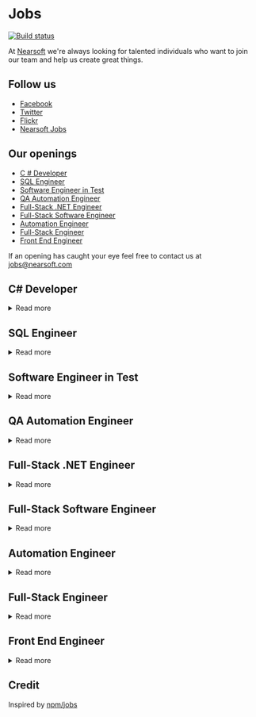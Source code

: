 # Jobs

[![Build status](https://img.shields.io/travis/Nearsoft/jobs.svg)](https://travis-ci.org/Nearsoft/jobs)

At [Nearsoft](https://nearsoft.com) we're always looking for talented individuals who want to join our team and help us create great things.

## Follow us

* [Facebook](https://www.facebook.com/NearsoftInc)
* [Twitter](https://twitter.com/nearsoft)
* [Flickr](https://www.flickr.com/photos/nearsoft)
* [Nearsoft Jobs](http://nearsoftjobs.com)

## Our openings

<!-- yaspeller ignore:start -->

* [C # Developer](#C#-developer)
* [SQL Engineer](#sql-engineer)
* [Software Engineer in Test](#software-engineer-in-test)
* [QA Automation Engineer](#qa-automation-engineer)
* [Full-Stack .NET Engineer](#full-stack-net-engineer)
* [Full-Stack Software Engineer](#full-stack-software-engineer)
* [Automation Engineer](#automation-engineer)
* [Full-Stack Engineer](#full-stack-engineer)
* [Front End Engineer](#front-end-engineer)

<!-- yaspeller ignore:end -->

If an opening has caught your eye feel free to contact us at
[jobs@nearsoft.com](mailto:jobs@nearsoft.com) <!-- yaspeller ignore -->



## C# Developer

<details><summary>Read more</summary>
  
  📈
  
  As a Senior C# Developer, you will enhance our advisor technology using C#, HTML5, and CSS3. Embrace code quality by using modern testing tools like Cucumber. Experience the power of the cloud while using Amazon Web Services (AWS) to build out environments, run scenarios, and communicate between microservices.

### Responsibilities

* Work with a team of software engineers delivering projects as the “go to guy”
* Develop & maintain customer facing web products and backend services
* Writing unit tests and integration tests for max coverage
* Improve the design of the code as the product evolves
* Deploy and test code to ensure no defects
* Build out restful apis and consume 3rd party apis
* Work with business operations to turn requirements into technical solutions

### Experience

* 5+ years of professional experience using C# and .Net framework
* 5+ years experience with WPF and Winforms
* 2+ years basic knowledge of JavaScript frameworks like, React, or JQuery
* HTML5 CSS, DOM traversal/manipulation, event capturing
* Familiarity with Ajax, partial page updates, and async request handling
* Experience working in an agile scrum development team
* Excellent communicator, amazing at documentation
* Knowledge of SQL Server is a plus
* Knowledge of AWS Elastic Beanstalk is a plus

</details>


## SQL Engineer

<details><summary>Read more</summary>
  
  📊
  
### Responsibilities
* Create ETL process to extract data from relational database (SQL Server primarily)
* Load and transform data into Vertica
* Develop process to extract change records from source systems
* Experience working with and parsing JSON and XML

### Required Skills
* Strong ETL experience
* Strong SQL experience
* Strong relational database experience
* Strong verbal and written communication skills
* C# experience

### Desired Skills
* SQL Server T-SQL
* SQL Server Integration Services
* Vertica/PostgreSQL

</details>


## Software Engineer in Test

<details><summary>Read more</summary>
  
 ✈️
 
The QA Automation Engineer will be a member of QA team that is responsible for creating reusable test software aimed to improve functional test coverage, schedule efficiency and reduce manual test dependency.
The person filling this position will be recognized as a key individual contributor with technical focus on providing QA automation solutions and functional QA support.
Solid software engineering background and previous test automation experience is must.
QA Automation Engineer will work with our Software Quality Assurance & Development teams to design, develop and run system test solutions.

### Key responsibilities

* API, Functional and GUI test automation using open source QA automation framework as Selenium
* Run, maintain and extend automated test coverage using Selenium
* Maintain test suite, specifications, reports etc using test management tools like TestLink, QaTraq, TargetProcess or XStudio
* Define and track quality assurance metrics such as defect densities and open defect counts
* Communicate information effectively cross-functionally
* Provide QA support to internal customers as necessary
* Collaborate with our Engineering teams on best practices, process changes and standards as part of continuous process improvement

### About you

* Minimum 4 years of hands on experience in QA automation for unit, TestNG, functional, Web UI and performance testing for complex client server or high volume web applications
* 2 years coding experience in Java as a developer or test developer. Working knowledge of JSP, Servlets, Spring, MVC and Java enterprise applications
* Minimum 2 years of hands on experience with Selenium
* 2 years of experience in at least one of the API/Unit test automation frameworks. viz. JUnit, TestNG, HttpUnit, HtmlUnit, Mocking frameworks - EasyMock or JMockit
* 2 years of experience in one of the test and Project management tools like - TargetProcess, TestLink, STAF, QaTraq
* Proficient in QA methodologies, and various stages of software quality assurance including black-box/white-box/gray-box, configuration, performance testing, requirements analysis, test planning, reporting/control and root cause analysis
* Test automation development experience, both functional automation and performance automation, using open source tools or Java-based home-grown tools is strongly preferred
* Must have implemented maintainable automation frameworks and test suites using Selenium
* Good understanding of SQL, HTML, CSS, JavaScript, Spring, Hibernate, XML, HTTP, Shell scripting, debugging tools like Firebug, Charles, Internet Explorer Developer tools and code profiling tools like JProfiler
* Experienced in using various bug tracking, source control and build release tools, like JIRA, SVN, Git, Ant, Hudson, Jenkins, TargetProcess, etc.
* Organized and process oriented individual with ability to maintain excellent process/testing/build release documentation and reports
* Previous experience with Hudson/Jenkins is preferred but not required
* Ability to adapt and willingness to learn new technology or techniques

</details>


## QA Automation Engineer

<details><summary>Read more</summary>

💰

We are looking for a QA Automation Engineer to join our awesome engineering team.
We are a lean, tightly-knit team looking for an independent, hands-on problem solver who can apply creative, non-traditional ideas to raw data in order to come up with high-impact solutions for the under served population we target.

### Responsibilities

<!-- yaspeller ignore:start -->
<!--alex disable execution-->
<!-- yaspeller ignore:end -->

* Responsible for organizing and overseeing testing for custom lending solutions
* Specific duties include: evaluating project specifications and requirements; gaining SME level knowledge of solutions
* Identifying gaps between implementation and the customer system; providing QA deliverables; supporting QA testing team during test execution phases
* Reviewing and reporting on test execution status; reviewing and managing bug status reports
* Directing integration testing across Front End clients, Web app servers, core servers, databases, third-party connectors, Web services, and SMS messaging and aggregators as needed
* Duties also include identifying and validating security and planning and performing data migration testing; performing tests on reporting and data extract consoles
* Complying and executing complex SQL queries in order to perform database testing; Understanding, and where needed, coding testing components in Python/Perl/Java
* Leading, managing and prioritizing multiple projects in QA
* Performing deployments to QA and validating deployments to production environments; and supporting continuous improvement through the use of tools and improved process

<!-- yaspeller ignore:start -->
<!--alex enable execution-->
<!-- yaspeller ignore:end -->

### Desired Skills/Requirements

* 2 years of QA Automation experience
* Proficiency working with client-server layered architecture environment involving front-end consumer clients
* Experience working with Web app servers, core servers, Back End databases, third party and financial back-end system integration coordinators, and REST and SOAP based Web services APIs
* Proficiency working with real-time, high availability applications and Automation experience using SoapUI or other industry tools are also required
* Great communicator, self-starter and eager to learn in the fast-paced environment
* Java, REST API, UI Test Automation- web, hybrid apps, API Test Automation
* JMeter, Selenium, Appium, TestNG, performance testing, gray box testing, Continuous Integration (CI/CD)
* Database testing, Mobile testing, JavaScript, Ansible & Compensation

</details>


## Full-Stack .NET Engineer

<details><summary>Read more</summary>

⛷

### Skills

* C# and .NET ecosystem
* Node.js 8
* ES6
* Inferno.js
* Bootstrap
* Express 4
* MongoDB
* jQuery, HTML and CSS
* Great knowledge and experience in JavaScript
* Experience with Git
* Microservices architecture

</details>


## Full-Stack Software Engineer

<details><summary>Read more</summary>

👓

The challenges include processing complex documents and empowering enterprises by extracting, transforming and managing large volumes of data.
As we grow our team, we are looking for someone that can broaden our expertise in building secure and scalable systems.

### Responsibilities

* Collaborate with cross functional teams to understand scope and use cases for product features and deliver products that are well tested
* Support the release planning by understanding the details (effort, risk, priority) of the planned features
* Ship clean, reusable code in extensible and robustly-tested components
* Perform peer code reviews as part of everyday workflow
* Keep on top of task and bug management system for assigned issues each sprint as well as estimating and assessing priority
* Troubleshooting production issues and implementing resilient fixes to prevent future issues

### Qualifications

* 5+ years of professional experience building Web and Back End applications
* Ability to write understandable, testable, and secure code with an eye towards maintainability
* Strong computer science fundamentals: data structures, algorithms, and distributed systems
* Capable of wearing multiple hats and take pride in getting stuff done
* Ability to collaborate closely with Product, Design, and QA to spec, build, test and deploy new features with high quality
* B.S. in Computer Science or related field, or equivalent training or work experience
* Ability to work in fast paced environment with a strong sense of empathy for teammates

### Good to have

* Some experience with front end technologies - JavaScript, CSS, AngularJS, etc.
* Experience with AWS services and technologies
* Experience in a SaaS environment that has an Agile development process is a huge plus

### Skills & Tools

* Python, JavaScript (AngularJS, Backbone.js), Database & SQL (PostgreSQL)
* Amazon Web Services (AWS), Django framework, REST API
* Jenkins, Test case management tool (TestRail), JIRA

</details>


## Automation Engineer

<details><summary>Read more</summary>

👓

We are looking for developers who are adept at building systems and environments to test software and make it more secure, scalable and reliable.
Responsibilities include expanding our automated testing and deployment framework while designing and implementing functional, system and performance tests.

### Responsibilities

* Cross Functional teams collaboration to understand scope and use cases for product features and deliver products that are well tested
* Maintain & improve existing automated test scripts, and continue to expand our test coverage
* Responsible for functional and system testing of our products
* Design test plans, test matrix and test cases for enterprise-level AI web applications, and be the key product quality gate keeper of our releases
* Maintain and expand regression, acceptance test scenarios
* Troubleshoot and debug automation unsuccessful jobs
* Diagnose problems to report detailed bugs in JIRA, and own test reports (i.e. bug trends, release test report, etc.)

### Qualifications

* 5+ years software industry experience
* 3+ years experience in Software Test Engineering and Automation
* Familiarity with Selenium and Jenkins
* Familiarity with Object Oriented Programming using Python
* Hands-on experience working with relational databases (PostgreSQL)
* Experience testing software at REST API level

### Good to have

* Experience with AWS services and technologies
* Experience with Atlassian products like JIRA
* Experience in a SaaS environment that has an Agile development process is a huge plus

### Skills & tools

* JavaScript, Database & SQL (PostgreSQL)
* Amazon Web Services (AWS), REST API
* Jenkins, Selenium, Test case management tool (TestRail), JIRA

</details>


## Full-Stack Engineer

<details><summary>Read more</summary>

🏚

### Description

We are looking for a Full-Stack Engineer for a fast-paced tech startup working in the affordable housing industry by creating safe, attractive, and respectable shared living environments.
If you're motivated by the conviction that people working full time should have a decent place to live, and want to do something about it, come join us.

### What you'll do

* Full-Stack Web/Mobile development with a variety of languages including but not limited to Python, JavaScript, HTML, etc.
* Implement web or mobile interfaces using React.js and React Native
* Work closely with our Product Manager and Designer to define feature specifications and build the next generation of products leveraging frameworks such as Django, React.js, and React Native
* Work closely with operations and infrastructure to build and scale back end services
* Build report interfaces and data feeds

### What we're looking for

* 3+ years programming experience and also with relational databases and SQL
* 3+ years experience with full Web stack technologies, including many of the following:
    * Python (Django or Flask experience is a perk)
    * GraphQL
    * React.js
    * Redux
    * Azure or AWS
    * Git
* Ability to deconstruct problems into small pieces and quickly build and test each component
* Interest and ability to learn other coding languages as needed
* Past projects viewable on GitHub/BitBucket/GitLab

</details>


## Front End Engineer

<details><summary>Read more</summary>

💸

A Front End JavaScript who is excited about becoming a core and early member of a team.
This role will accelerate our Front End development by building new and exciting features as we expand a platform that supports 150+ countries.

### Web Front End Specialist

* Deep expertise and knowledge of the React.js ecosystem to create modular, reusable components
* Experience with Redux for front-end state management
* Clean CSS without heavy reliance on frameworks
* Takes a pragmatic approach to test-driven development (unit tests, component tests, integration tests)
* Can write clean code quickly
* Experience with data visualization and/or interest in finance is a plus

### Skills

* React.js
* Webpack
* Redux
* HTML/CSS/Javascript
* Node.js

</details>



## Credit

Inspired by [npm/jobs](https://github.com/npm/jobs)
